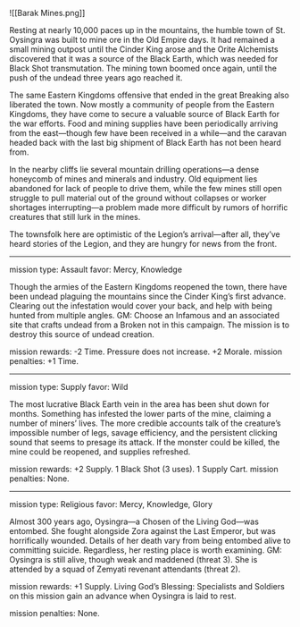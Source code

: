 ![[Barak Mines.png]]

Resting at nearly 10,000 paces up in the mountains, the humble town of St. Oysingra was built to mine ore in the Old Empire days. It had remained a small mining outpost until the Cinder King arose and the Orite Alchemists discovered that it was a source of the Black Earth, which was needed for Black Shot transmutation. The mining town boomed once again, until the push of the undead three years ago reached it.

The same Eastern Kingdoms offensive that ended in the great Breaking also liberated the town. Now mostly a community of people from the Eastern Kingdoms, they have come to secure a valuable source of Black Earth for the war efforts. Food and mining supplies have been periodically arriving from the east—though few have been received in a while—and the caravan headed back with the last big shipment of Black Earth has not been heard from.

In the nearby cliffs lie several mountain drilling operations—a dense honeycomb of mines and minerals and industry. Old equipment lies abandoned for lack of people to drive them, while the few mines still open struggle to pull material out of the ground without collapses or worker shortages interrupting—a problem made more difficult by rumors of horrific creatures that still lurk in the mines.

The townsfolk here are optimistic of the Legion’s arrival—after all, they’ve heard stories of the Legion, and they are hungry for news 
from the front.

---

mission type: Assault favor: Mercy, Knowledge

Though the armies of the Eastern Kingdoms reopened the town, there have been undead plaguing the mountains since the Cinder King’s first advance. Clearing out the infestation would cover your back, and help with being hunted from multiple angles. GM: Choose an Infamous and an associated site that crafts undead from a Broken not in this campaign. The mission is to destroy this source of undead creation.

mission rewards: -2 Time. Pressure does not increase. +2 Morale. mission penalties: +1 Time.

---

mission type: Supply favor: Wild

The most lucrative Black Earth vein in the area has been shut down for months. Something has infested the lower parts of the mine, claiming a number of miners’ lives. The more credible accounts talk of the creature’s impossible number of legs, savage efficiency, and the persistent clicking sound that seems to presage its attack. If the monster could be killed, the mine could be reopened, and supplies refreshed.

mission rewards: +2 Supply. 1 Black Shot (3 uses). 1 Supply Cart. mission penalties: None.

---

mission type: Religious favor: Mercy, Knowledge, Glory

Almost 300 years ago, Oysingra—a Chosen of the Living God—was entombed. She fought alongside Zora against the Last Emperor, but was horrifically wounded. Details of her death vary from being entombed alive to committing suicide. Regardless, her resting place is worth examining. GM: Oysingra is still alive, though weak and maddened (threat 3). She is attended by a squad of Zemyati revenant attendants (threat 2).

mission rewards: +1 Supply. Living God’s Blessing: Specialists and Soldiers on this mission gain an advance when Oysingra is laid to rest.

mission penalties: None.